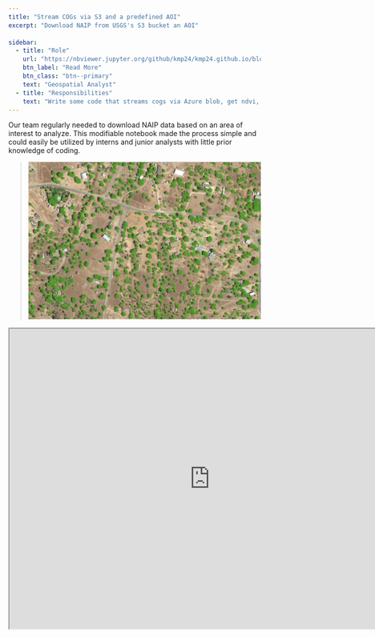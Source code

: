 ```yaml
---
title: "Stream COGs via S3 and a predefined AOI"
excerpt: "Download NAIP from USGS's S3 bucket an AOI"

sidebar:
  - title: "Role"
    url: "https://nbviewer.jupyter.org/github/kmp24/kmp24.github.io/blob/master/assets/docs/DownloadNAIP.ipynb"
    btn_label: "Read More"
    btn_class: "btn--primary"
    text: "Geospatial Analyst"
  - title: "Responsibilities"
    text: "Write some code that streams cogs via Azure blob, get ndvi, and save the reclassified data"
---
```


Our team regularly needed to download NAIP data based on an area of interest to analyze. This modifiable notebook made the process simple and could easily be utilized by interns and junior analysts with little prior knowledge of coding.

> ![Image Alt Text](/assets/images/ndvi.PNG)

<iframe src="https://nbviewer.jupyter.org/github/kmp24/kmp24.github.io/blob/master/assets/docs/DownloadNAIP.ipynb" width="800" height="600"></iframe>